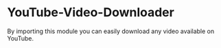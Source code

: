# YouTube-Video-Downloader
By importing this module you can easily download any video available on YouTube.
